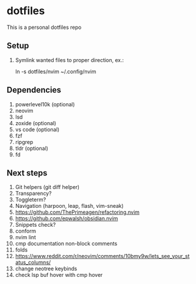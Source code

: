 # dotfiles
This is a personal dotfiles repo

## Setup
1. Symlink wanted files to proper direction, ex.:

    ln -s dotfiles/nvim ~/.config/nvim

## Dependencies
1. powerlevel10k (optional)
2. neovim
3. lsd
4. zoxide (optional)
5. vs code (optional)
6. fzf
7. ripgrep
8. tldr (optional)
9. fd

## Next steps
1. Git helpers (git diff helper)
7. Transparency?
12. Toggleterm?
13. Navigation (harpoon, leap, flash, vim-sneak)
15. https://github.com/ThePrimeagen/refactoring.nvim
16. https://github.com/epwalsh/obsidian.nvim
18. Snippets check?
23. conform
24. nvim lint
28. cmp documentation non-block comments
30. folds
31. https://www.reddit.com/r/neovim/comments/10bmy9w/lets_see_your_status_columns/
33. change neotree keybinds
34. check lsp buf hover with cmp hover

